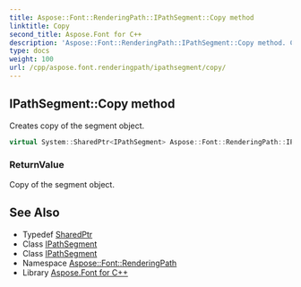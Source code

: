 ```yaml
---
title: Aspose::Font::RenderingPath::IPathSegment::Copy method
linktitle: Copy
second_title: Aspose.Font for C++
description: 'Aspose::Font::RenderingPath::IPathSegment::Copy method. Creates copy of the segment object in C++.'
type: docs
weight: 100
url: /cpp/aspose.font.renderingpath/ipathsegment/copy/
---
```

## IPathSegment::Copy method


Creates copy of the segment object.

```cpp
virtual System::SharedPtr<IPathSegment> Aspose::Font::RenderingPath::IPathSegment::Copy()=0
```


### ReturnValue

Copy of the segment object.

## See Also

* Typedef [SharedPtr](../../../system/sharedptr/)
* Class [IPathSegment](../)
* Class [IPathSegment](../)
* Namespace [Aspose::Font::RenderingPath](../../)
* Library [Aspose.Font for C++](../../../)
